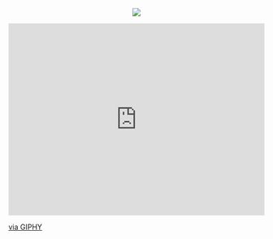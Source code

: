 <p align="center">
  <img src="https://capsule-render.vercel.app/api?type=waving&color=auto&height=150&section=header&text=Hi%20There,&fontSize=90" />
  <div style="width:100%;height:0;padding-bottom:75%;position:relative;"><iframe src="https://giphy.com/embed/dZX3AduGrY3uJ7qCsx" width="100%" height="100%" style="position:absolute" frameBorder="0" class="giphy-embed" allowFullScreen></iframe></div><p><a href="https://giphy.com/gifs/hackernoon-hacker-noon-dZX3AduGrY3uJ7qCsx">via GIPHY</a></p>
</p>
